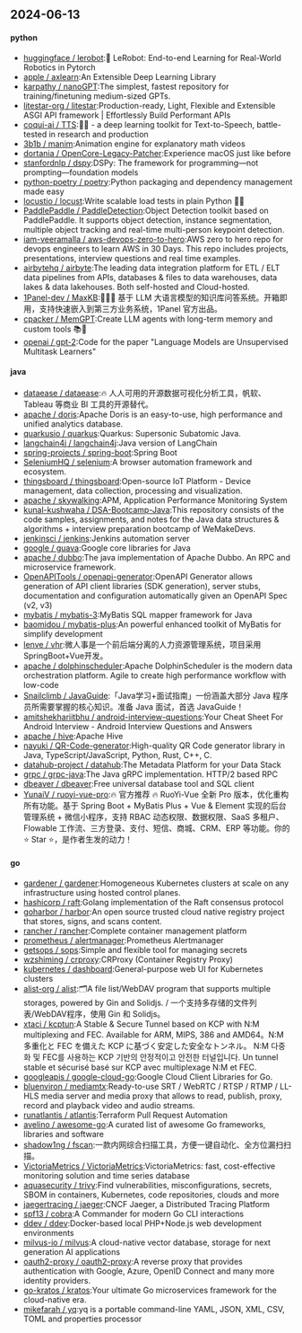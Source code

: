 ## 2024-06-13

#### python
* [huggingface / lerobot](https://github.com/huggingface/lerobot):🤗 LeRobot: End-to-end Learning for Real-World Robotics in Pytorch
* [apple / axlearn](https://github.com/apple/axlearn):An Extensible Deep Learning Library
* [karpathy / nanoGPT](https://github.com/karpathy/nanoGPT):The simplest, fastest repository for training/finetuning medium-sized GPTs.
* [litestar-org / litestar](https://github.com/litestar-org/litestar):Production-ready, Light, Flexible and Extensible ASGI API framework | Effortlessly Build Performant APIs
* [coqui-ai / TTS](https://github.com/coqui-ai/TTS):🐸💬 - a deep learning toolkit for Text-to-Speech, battle-tested in research and production
* [3b1b / manim](https://github.com/3b1b/manim):Animation engine for explanatory math videos
* [dortania / OpenCore-Legacy-Patcher](https://github.com/dortania/OpenCore-Legacy-Patcher):Experience macOS just like before
* [stanfordnlp / dspy](https://github.com/stanfordnlp/dspy):DSPy: The framework for programming—not prompting—foundation models
* [python-poetry / poetry](https://github.com/python-poetry/poetry):Python packaging and dependency management made easy
* [locustio / locust](https://github.com/locustio/locust):Write scalable load tests in plain Python 🚗💨
* [PaddlePaddle / PaddleDetection](https://github.com/PaddlePaddle/PaddleDetection):Object Detection toolkit based on PaddlePaddle. It supports object detection, instance segmentation, multiple object tracking and real-time multi-person keypoint detection.
* [iam-veeramalla / aws-devops-zero-to-hero](https://github.com/iam-veeramalla/aws-devops-zero-to-hero):AWS zero to hero repo for devops engineers to learn AWS in 30 Days. This repo includes projects, presentations, interview questions and real time examples.
* [airbytehq / airbyte](https://github.com/airbytehq/airbyte):The leading data integration platform for ETL / ELT data pipelines from APIs, databases & files to data warehouses, data lakes & data lakehouses. Both self-hosted and Cloud-hosted.
* [1Panel-dev / MaxKB](https://github.com/1Panel-dev/MaxKB):🚀🚀🚀 基于 LLM 大语言模型的知识库问答系统。开箱即用，支持快速嵌入到第三方业务系统，1Panel 官方出品。
* [cpacker / MemGPT](https://github.com/cpacker/MemGPT):Create LLM agents with long-term memory and custom tools 📚🦙
* [openai / gpt-2](https://github.com/openai/gpt-2):Code for the paper "Language Models are Unsupervised Multitask Learners"

#### java
* [dataease / dataease](https://github.com/dataease/dataease):🔥 人人可用的开源数据可视化分析工具，帆软、Tableau 等商业 BI 工具的开源替代。
* [apache / doris](https://github.com/apache/doris):Apache Doris is an easy-to-use, high performance and unified analytics database.
* [quarkusio / quarkus](https://github.com/quarkusio/quarkus):Quarkus: Supersonic Subatomic Java.
* [langchain4j / langchain4j](https://github.com/langchain4j/langchain4j):Java version of LangChain
* [spring-projects / spring-boot](https://github.com/spring-projects/spring-boot):Spring Boot
* [SeleniumHQ / selenium](https://github.com/SeleniumHQ/selenium):A browser automation framework and ecosystem.
* [thingsboard / thingsboard](https://github.com/thingsboard/thingsboard):Open-source IoT Platform - Device management, data collection, processing and visualization.
* [apache / skywalking](https://github.com/apache/skywalking):APM, Application Performance Monitoring System
* [kunal-kushwaha / DSA-Bootcamp-Java](https://github.com/kunal-kushwaha/DSA-Bootcamp-Java):This repository consists of the code samples, assignments, and notes for the Java data structures & algorithms + interview preparation bootcamp of WeMakeDevs.
* [jenkinsci / jenkins](https://github.com/jenkinsci/jenkins):Jenkins automation server
* [google / guava](https://github.com/google/guava):Google core libraries for Java
* [apache / dubbo](https://github.com/apache/dubbo):The java implementation of Apache Dubbo. An RPC and microservice framework.
* [OpenAPITools / openapi-generator](https://github.com/OpenAPITools/openapi-generator):OpenAPI Generator allows generation of API client libraries (SDK generation), server stubs, documentation and configuration automatically given an OpenAPI Spec (v2, v3)
* [mybatis / mybatis-3](https://github.com/mybatis/mybatis-3):MyBatis SQL mapper framework for Java
* [baomidou / mybatis-plus](https://github.com/baomidou/mybatis-plus):An powerful enhanced toolkit of MyBatis for simplify development
* [lenve / vhr](https://github.com/lenve/vhr):微人事是一个前后端分离的人力资源管理系统，项目采用SpringBoot+Vue开发。
* [apache / dolphinscheduler](https://github.com/apache/dolphinscheduler):Apache DolphinScheduler is the modern data orchestration platform. Agile to create high performance workflow with low-code
* [Snailclimb / JavaGuide](https://github.com/Snailclimb/JavaGuide):「Java学习+面试指南」一份涵盖大部分 Java 程序员所需要掌握的核心知识。准备 Java 面试，首选 JavaGuide！
* [amitshekhariitbhu / android-interview-questions](https://github.com/amitshekhariitbhu/android-interview-questions):Your Cheat Sheet For Android Interview - Android Interview Questions and Answers
* [apache / hive](https://github.com/apache/hive):Apache Hive
* [nayuki / QR-Code-generator](https://github.com/nayuki/QR-Code-generator):High-quality QR Code generator library in Java, TypeScript/JavaScript, Python, Rust, C++, C.
* [datahub-project / datahub](https://github.com/datahub-project/datahub):The Metadata Platform for your Data Stack
* [grpc / grpc-java](https://github.com/grpc/grpc-java):The Java gRPC implementation. HTTP/2 based RPC
* [dbeaver / dbeaver](https://github.com/dbeaver/dbeaver):Free universal database tool and SQL client
* [YunaiV / ruoyi-vue-pro](https://github.com/YunaiV/ruoyi-vue-pro):🔥 官方推荐 🔥 RuoYi-Vue 全新 Pro 版本，优化重构所有功能。基于 Spring Boot + MyBatis Plus + Vue & Element 实现的后台管理系统 + 微信小程序，支持 RBAC 动态权限、数据权限、SaaS 多租户、Flowable 工作流、三方登录、支付、短信、商城、CRM、ERP 等功能。你的 ⭐️ Star ⭐️，是作者生发的动力！

#### go
* [gardener / gardener](https://github.com/gardener/gardener):Homogeneous Kubernetes clusters at scale on any infrastructure using hosted control planes.
* [hashicorp / raft](https://github.com/hashicorp/raft):Golang implementation of the Raft consensus protocol
* [goharbor / harbor](https://github.com/goharbor/harbor):An open source trusted cloud native registry project that stores, signs, and scans content.
* [rancher / rancher](https://github.com/rancher/rancher):Complete container management platform
* [prometheus / alertmanager](https://github.com/prometheus/alertmanager):Prometheus Alertmanager
* [getsops / sops](https://github.com/getsops/sops):Simple and flexible tool for managing secrets
* [wzshiming / crproxy](https://github.com/wzshiming/crproxy):CRProxy (Container Registry Proxy)
* [kubernetes / dashboard](https://github.com/kubernetes/dashboard):General-purpose web UI for Kubernetes clusters
* [alist-org / alist](https://github.com/alist-org/alist):🗂️A file list/WebDAV program that supports multiple storages, powered by Gin and Solidjs. / 一个支持多存储的文件列表/WebDAV程序，使用 Gin 和 Solidjs。
* [xtaci / kcptun](https://github.com/xtaci/kcptun):A Stable & Secure Tunnel based on KCP with N:M multiplexing and FEC. Available for ARM, MIPS, 386 and AMD64。N:M 多重化と FEC を備えた KCP に基づく安定した安全なトンネル。 N:M 다중화 및 FEC를 사용하는 KCP 기반의 안정적이고 안전한 터널입니다. Un tunnel stable et sécurisé basé sur KCP avec multiplexage N:M et FEC.
* [googleapis / google-cloud-go](https://github.com/googleapis/google-cloud-go):Google Cloud Client Libraries for Go.
* [bluenviron / mediamtx](https://github.com/bluenviron/mediamtx):Ready-to-use SRT / WebRTC / RTSP / RTMP / LL-HLS media server and media proxy that allows to read, publish, proxy, record and playback video and audio streams.
* [runatlantis / atlantis](https://github.com/runatlantis/atlantis):Terraform Pull Request Automation
* [avelino / awesome-go](https://github.com/avelino/awesome-go):A curated list of awesome Go frameworks, libraries and software
* [shadow1ng / fscan](https://github.com/shadow1ng/fscan):一款内网综合扫描工具，方便一键自动化、全方位漏扫扫描。
* [VictoriaMetrics / VictoriaMetrics](https://github.com/VictoriaMetrics/VictoriaMetrics):VictoriaMetrics: fast, cost-effective monitoring solution and time series database
* [aquasecurity / trivy](https://github.com/aquasecurity/trivy):Find vulnerabilities, misconfigurations, secrets, SBOM in containers, Kubernetes, code repositories, clouds and more
* [jaegertracing / jaeger](https://github.com/jaegertracing/jaeger):CNCF Jaeger, a Distributed Tracing Platform
* [spf13 / cobra](https://github.com/spf13/cobra):A Commander for modern Go CLI interactions
* [ddev / ddev](https://github.com/ddev/ddev):Docker-based local PHP+Node.js web development environments
* [milvus-io / milvus](https://github.com/milvus-io/milvus):A cloud-native vector database, storage for next generation AI applications
* [oauth2-proxy / oauth2-proxy](https://github.com/oauth2-proxy/oauth2-proxy):A reverse proxy that provides authentication with Google, Azure, OpenID Connect and many more identity providers.
* [go-kratos / kratos](https://github.com/go-kratos/kratos):Your ultimate Go microservices framework for the cloud-native era.
* [mikefarah / yq](https://github.com/mikefarah/yq):yq is a portable command-line YAML, JSON, XML, CSV, TOML and properties processor
